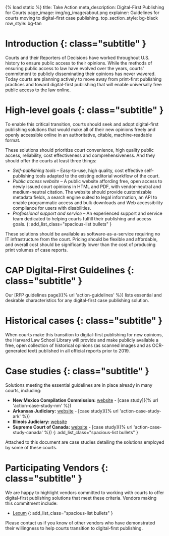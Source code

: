 {% load static %}
title: Take Action
meta_description: Digital-First Publishing for Courts
page_image: img/og_image/about.png
explainer: Guidelines for courts moving to digital-first case publishing.
top_section_style: bg-black
row_style: bg-tan

# Introduction {: class="subtitle" } 

Courts and their Reporters of Decisions have worked throughout U.S. history to ensure public access to their opinions. While the methods of ensuring public access to law have evolved over the years, courts’ commitment to publicly disseminating their opinions has never wavered. Today courts are planning actively to move away from print-first publishing practices and toward digital-first publishing that will enable universally free public access to the law online.
    
# High-level goals {: class="subtitle" } 

To enable this critical transition, courts should seek and adopt digital-first publishing solutions that would make all of their new opinions freely and openly accessible online in an authoritative, citable, machine-readable format. 

These solutions should prioritize court convenience, high quality public access, reliability, cost effectiveness and comprehensiveness. And they should offer the courts at least three things: 

* _Self-publishing tools_ – Easy-to-use, high quality, cost effective self-publishing tools adapted to the existing editorial workflow of the court.
* _Public access website_ – A public website affording free, open access to newly issued court opinions in HTML and PDF, with vendor-neutral and medium-neutral citation. The website should provide customizable metadata fields, a search engine suited to legal information, an API to enable programmatic access and bulk downloads and Web accessibility compliance for users with disabilities.
* _Professional support and service_ – An experienced support and service team dedicated to helping courts fulfill their publishing and access goals.
{: add_list_class="spacious-list bullets" }

These solutions should be available as software-as-a-service requiring no IT infrastructure from the court. Pricing should be flexible and affordable, and overall cost should be significantly lower than the cost of producing print volumes of case reports. 

# CAP Digital-First Guidelines {: class="subtitle" } 

Our [RFP guidelines page]({% url 'action-guidelines' %}) lists essential and desirable characteristics for any digital-first case publishing solution. 
 
# Historical cases {: class="subtitle" } 

When courts make this transition to digital-first publishing for new opinions, the Harvard Law School Library will provide and make publicly available a free, open collection of historical opinions (as scanned images and as OCR-generated text) published in all official reports prior to 2019.
 
# Case studies {: class="subtitle" }

Solutions meeting the essential guidelines are in place already in many courts, including: 

* **New Mexico Compilation Commission:** [website](https://nmonesource.com/nmos/en/nav.do) - [case study]({% url 'action-case-study-nm' %})
* **Arkansas Judiciary:** [website](https://opinions.arcourts.gov/ark/en/nav.do) - [case study]({% url 'action-case-study-ark' %})
* **Illinois Judiciary:** [website](http://www.illinoiscourts.gov/Opinions/recent_supreme.asp)
* **Supreme Court of Canada:** [website](https://scc-csc.lexum.com/scc-csc/en/nav.do) - [case study]({% url 'action-case-study-canada' %})
{: add_list_class="spacious-list bullets" }

Attached to this document are case studies detailing the solutions employed by some of these courts. 

# Participating Vendors {: class="subtitle" }

We are happy to highlight vendors committed to working with courts to offer digital-first publishing solutions that meet these criteria. Vendors making this commitment include:

* [Lexum](https://www.lexum.com)
{: add_list_class="spacious-list bullets" }

Please contact us if you know of other vendors who have demonstrated their willingness to help courts transition to digital-first publishing.
